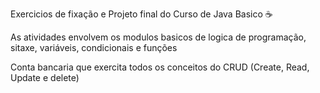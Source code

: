 Exercicios de fixação e Projeto final do Curso de Java Basico ☕

As atividades envolvem os modulos basicos de logica de programação, sitaxe, variáveis, condicionais e funções  

Conta bancaria que exercita todos os conceitos do CRUD (Create, Read, Update e delete)

